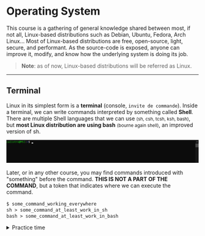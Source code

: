 # Operating System

This course is a gathering of general knowledge shared between most, if not all, Linux-based distributions such as Debian, Ubuntu, Fedora, Arch Linux... Most of Linux-based distributions are free, open-source, light, secure, and performant. As the source-code is exposed, anyone can improve it, modify, and know how the underlying system is doing its job.

> **Note**: as of now, Linux-based distributions will be referred as Linux.

<hr class="sl">

## Terminal

Linux in its simplest form is a **terminal** (console, `invite de commande`). Inside a terminal, we can write commands interpreted by something called **Shell**. There are multiple Shell languages that we can use <small>(sh, csh, tcsh, ksh, bash)</small>, but **most Linux distribution are using bash** <small>(bourne again shell)</small>, an improved version of sh.

![Linux: Terminal](_images/terminal.png)

Later, or in any other course, you may find commands introduced with "something" before the command. **THIS IS NOT A PART OF THE COMMAND**, but a token that indicates where we can execute the command.

```shell
$ some_command_working_everywhere
sh > some_command_at_least_work_in_sh
bash > some_command_at_least_work_in_bash
```

<details class="details-e">
<summary>Practice time</summary>

* Open a terminal
  * Look for "Terminal" in your application
  * Or, use `CTRL+SHIFT+T`
</details>
